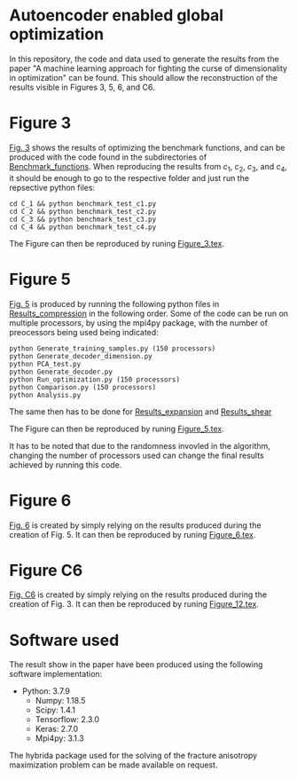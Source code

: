 # Autoencoder enabled global optimization
In this repository, the code and data used to generate the results from the paper "A machine learning approach for fighting the curse of dimensionality in optimization" can be found. This should allow the reconstruction of the results visible in Figures 3, 5, 6, and C6.

# Figure 3
[Fig. 3](https://github.com/julianschumann/aego/blob/main/Figure_3.pdf) shows the results of optimizing the benchmark functions, and can be produced with the code found in the subdirectories of [Benchmark_functions](https://github.com/julianschumann/aego/tree/main/Benchmark%20functions). When reproducing the results from $c_1$, $c_2$, $c_3$, and $c_4$, it should be enough to go to the respective folder and just run the repsective python files:
```
cd C_1 && python benchmark_test_c1.py
cd C_2 && python benchmark_test_c2.py 
cd C_3 && python benchmark_test_c3.py 
cd C_4 && python benchmark_test_c4.py 
```

The Figure can then be reproduced by runing [Figure_3.tex](https://github.com/julianschumann/aego/blob/main/Figure_3.tex).


# Figure 5
[Fig. 5](https://github.com/julianschumann/ae-opt/blob/main/Figure_5.pdf) is produced by running the following python files in [Results_compression](https://github.com/julianschumann/aego/tree/main/Fracture%20anisotropy%20maximization/Results_compression) in the following order. Some of the code can be run on multiple processors, by using the mpi4py package, with the number of preocessors being used being indicated:
```
python Generate_training_samples.py (150 processors)
python Generate_decoder_dimension.py 
python PCA_test.py
python Generate_decoder.py
python Run_optimization.py (150 processors)
python Comparison.py (150 processors)
python Analysis.py
```
The same then has to be done for [Results_expansion](https://github.com/julianschumann/aego/tree/main/Fracture%20anisotropy%20maximization/Results_expansion) and [Results_shear](https://github.com/julianschumann/aego/tree/main/Fracture%20anisotropy%20maximization/Results_shear)

The Figure can then be reproduced by runing [Figure_5.tex](https://github.com/julianschumann/aego/blob/main/Figure_5.tex).

It has to be noted that due to the randomness invovled in the algorithm, changing the number of processors used can change the final results achieved by running this code.

# Figure 6
[Fig. 6](https://github.com/julianschumann/aego/blob/main/Figure_6.pdf) is created by simply relying on the results produced during the creation of Fig. 5. It can then be reproduced by runing [Figure_6.tex](https://github.com/julianschumann/aego/blob/main/Figure_6.tex).

# Figure C6
[Fig. C6](https://github.com/julianschumann/aego/blob/main/Figure_12.pdf) is created by simply relying on the results produced during the creation of Fig. 3. It can then be reproduced by runing [Figure_12.tex](https://github.com/julianschumann/aego/blob/main/Figure_12.tex).

# Software used
The result show in the paper have been produced using the following software implementation:
- Python: 3.7.9
  - Numpy: 1.18.5
  - Scipy: 1.4.1
  - Tensorflow: 2.3.0
  - Keras: 2.7.0
  - Mpi4py: 3.1.3

The hybrida package used for the solving of the fracture anisotropy maximization problem can be made available on request.
